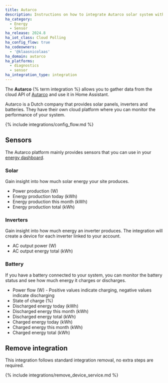 ```yaml
---
title: Autarco
description: Instructions on how to integrate Autarco solar system within Home Assistant.
ha_category:
  - Energy
  - Sensor
ha_release: 2024.8
ha_iot_class: Cloud Polling
ha_config_flow: true
ha_codeowners:
  - '@klaasnicolaas'
ha_domain: autarco
ha_platforms:
  - diagnostics
  - sensor
ha_integration_type: integration
---
```


The **Autarco** {% term integration %} allows you to gather data from the cloud API of [Autarco](https://www.autarco.com) and use it in Home Assistant.

Autarco is a Dutch company that provides solar panels, inverters and batteries. They have their own cloud platform where you can monitor the performance of your system.

{% include integrations/config_flow.md %}

## Sensors

The Autarco platform mainly provides sensors that you can use in your [energy dashboard](/energy).

### Solar

Gain insight into how much solar energy your site produces.

- Power production (W)
- Energy production today (kWh)
- Energy production this month (kWh)
- Energy production total (kWh)

### Inverters

Gain insight into how much energy an inverter produces. The integration will create a device for each inverter linked to your account.

- AC output power (W)
- AC output energy total (kWh)

### Battery

If you have a battery connected to your system, you can monitor the battery status and see how much energy it charges or discharges.

- Power flow (W) - Positive values indicate charging, negative values indicate discharging
- State of charge (%)
- Discharged energy today (kWh)
- Discharged energy this month (kWh)
- Discharged energy total (kWh)
- Charged energy today (kWh)
- Charged energy this month (kWh)
- Charged energy total (kWh)

## Remove integration

This integration follows standard integration removal, no extra steps are required.

{% include integrations/remove_device_service.md %}
